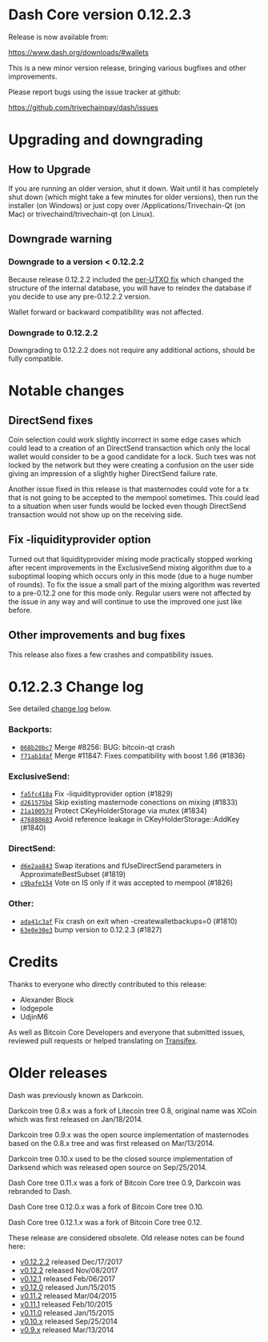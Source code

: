 Dash Core version 0.12.2.3
==========================

Release is now available from:

  <https://www.dash.org/downloads/#wallets>

This is a new minor version release, bringing various bugfixes and other
improvements.

Please report bugs using the issue tracker at github:

  <https://github.com/trivechainpay/dash/issues>


Upgrading and downgrading
=========================

How to Upgrade
--------------

If you are running an older version, shut it down. Wait until it has completely
shut down (which might take a few minutes for older versions), then run the
installer (on Windows) or just copy over /Applications/Trivechain-Qt (on Mac) or
trivechaind/trivechain-qt (on Linux).

Downgrade warning
-----------------

### Downgrade to a version < 0.12.2.2

Because release 0.12.2.2 included the [per-UTXO fix](release-notes/dash/release-notes-0.12.2.2.md#per-utxo-fix)
which changed the structure of the internal database, you will have to reindex
the database if you decide to use any pre-0.12.2.2 version.

Wallet forward or backward compatibility was not affected.

### Downgrade to 0.12.2.2

Downgrading to 0.12.2.2 does not require any additional actions, should be
fully compatible.

Notable changes
===============

DirectSend fixes
-----------------

Coin selection could work slightly incorrect in some edge cases which could
lead to a creation of an DirectSend transaction which only the local wallet
would consider to be a good candidate for a lock. Such txes was not locked by
the network but they were creating a confusion on the user side giving an
impression of a slightly higher DirectSend failure rate.

Another issue fixed in this release is that masternodes could vote for a tx
that is not going to be accepted to the mempool sometimes. This could lead to
a situation when user funds would be locked even though DirectSend transaction
would not show up on the receiving side.

Fix -liquidityprovider option
-----------------------------

Turned out that liquidityprovider mixing mode practically stopped working after
recent improvements in the ExclusiveSend mixing algorithm due to a suboptimal
looping which occurs only in this mode (due to a huge number of rounds). To fix
the issue a small part of the mixing algorithm was reverted to a pre-0.12.2 one
for this mode only. Regular users were not affected by the issue in any way and
will continue to use the improved one just like before.

Other improvements and bug fixes
--------------------------------

This release also fixes a few crashes and compatibility issues.


0.12.2.3 Change log
===================

See detailed [change log](https://github.com/trivechainpay/dash/compare/v0.12.2.2...trivechainpay:v0.12.2.3) below.

### Backports:
- [`068b20bc7`](https://github.com/trivechainpay/dash/commit/068b20bc7) Merge #8256: BUG: bitcoin-qt crash
- [`f71ab1daf`](https://github.com/trivechainpay/dash/commit/f71ab1daf) Merge #11847: Fixes compatibility with boost 1.66 (#1836)

### ExclusiveSend:
- [`fa5fc418a`](https://github.com/trivechainpay/dash/commit/fa5fc418a) Fix -liquidityprovider option (#1829)
- [`d261575b4`](https://github.com/trivechainpay/dash/commit/d261575b4) Skip existing masternode conections on mixing (#1833)
- [`21a10057d`](https://github.com/trivechainpay/dash/commit/21a10057d) Protect CKeyHolderStorage via mutex (#1834)
- [`476888683`](https://github.com/trivechainpay/dash/commit/476888683) Avoid reference leakage in CKeyHolderStorage::AddKey (#1840)

### DirectSend:
- [`d6e2aa843`](https://github.com/trivechainpay/dash/commit/d6e2aa843) Swap iterations and fUseDirectSend parameters in ApproximateBestSubset (#1819)
- [`c9bafe154`](https://github.com/trivechainpay/dash/commit/c9bafe154) Vote on IS only if it was accepted to mempool (#1826)

### Other:
- [`ada41c3af`](https://github.com/trivechainpay/dash/commit/ada41c3af) Fix crash on exit when -createwalletbackups=0 (#1810)
- [`63e0e30e3`](https://github.com/trivechainpay/dash/commit/63e0e30e3) bump version to 0.12.2.3 (#1827)

Credits
=======

Thanks to everyone who directly contributed to this release:

- Alexander Block
- lodgepole
- UdjinM6

As well as Bitcoin Core Developers and everyone that submitted issues,
reviewed pull requests or helped translating on
[Transifex](https://www.transifex.com/projects/p/dash/).


Older releases
==============

Dash was previously known as Darkcoin.

Darkcoin tree 0.8.x was a fork of Litecoin tree 0.8, original name was XCoin
which was first released on Jan/18/2014.

Darkcoin tree 0.9.x was the open source implementation of masternodes based on
the 0.8.x tree and was first released on Mar/13/2014.

Darkcoin tree 0.10.x used to be the closed source implementation of Darksend
which was released open source on Sep/25/2014.

Dash Core tree 0.11.x was a fork of Bitcoin Core tree 0.9,
Darkcoin was rebranded to Dash.

Dash Core tree 0.12.0.x was a fork of Bitcoin Core tree 0.10.

Dash Core tree 0.12.1.x was a fork of Bitcoin Core tree 0.12.

These release are considered obsolete. Old release notes can be found here:

- [v0.12.2.2](release-notes/dash/release-notes-0.12.2.2.md) released Dec/17/2017
- [v0.12.2](release-notes/dash/release-notes-0.12.2.md) released Nov/08/2017
- [v0.12.1](release-notes/dash/release-notes-0.12.1.md) released Feb/06/2017
- [v0.12.0](release-notes/dash/release-notes-0.12.0.md) released Jun/15/2015
- [v0.11.2](release-notes/dash/release-notes-0.11.2.md) released Mar/04/2015
- [v0.11.1](release-notes/dash/release-notes-0.11.1.md) released Feb/10/2015
- [v0.11.0](release-notes/dash/release-notes-0.11.0.md) released Jan/15/2015
- [v0.10.x](release-notes/dash/release-notes-0.10.0.md) released Sep/25/2014
- [v0.9.x](release-notes/dash/release-notes-0.9.0.md) released Mar/13/2014

